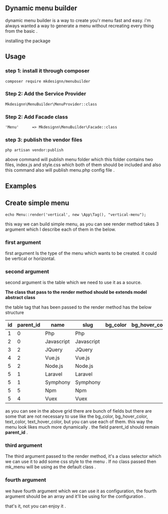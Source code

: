 ## Dynamic menu builder

dynamic menu builder is a way to create you'r menu fast and easy. i'm always wanted a way to generate a menu
without recreating every thing from the basic .

installing the package

## Usage

### step 1: install it through composer
```
composer require mkdesignn/menubuilder
```

### Step 2: Add the Service Provider
```
Mkdesignn\MenuBuilder\MenuProvider::class
```

### Step 2: Add Facade class
```
'Menu'      => Mkdesignn\MenuBuilder\Facade::class
```

### step 3: publish the vendor files
```
php artisan vendor:publish
```
above command will publish menu folder which this folder contains two files, index.js and style.css which both of them should be included and also this command
also will publish menu.php config file .
## Examples

## Create simple menu

```
echo Menu::render('vertical', new \App\Tag(), "vertical-menu");
```
this way we can build simple menu, as you can see render method takes 3 argument which I describe each of them in the below.

### first argument
first argument Is the type of the menu which wants to be created. it could be vertical or horizontal.

### second argument
second argument is the table which we need to use it as a source.

**The class that pass to the render method should be extends model abstract class**

the table tag that has been passed to the render method has the below structure

| id  | parent_id | name | slug | bg_color | bg_hover_color | text_color | text_hover_color |
| --- | ---       | ---  | ---  | ---      | ---            | ---        | ---              |
|  1  |     0     | Php  | Php  |          |                |            |                  |
|  2  |     0     |  Javascript | Javascript |              |            |                  |                  |
|  3  |     2     | JQuery |  JQuery |     |                |            |                  |
|  4  |     2     | Vue.js | Vue.js |      |                |            |                  |
|  5  |     2     | Node.js|Node.js |      |                |            |                  |
|  5  |     1     | Laravel|Laravel |      |                |            |                  |
|  5  |     1     | Symphony|Symphony |    |                |            |                  |
|  5  |     5     | Npm|Npm           |    |                |            |                  |
|  5  |     4     | Vuex|Vuex         |    |                |            |                  |

as you can see in the above grid there are bunch of fields but there are some that are not necessary to use
like the bg_color, bg_hover_color, text_color, text_hover_color, but you can use each of them.
this way the menu look likes much more dynamically . the field parent_id should remain **parent_id** .

### third argument
The third argument passed to the render method, it's a class selector which we can use it to add some css style to the menu . If no class passed then
mk_menu will be using as the default class .

### fourth argument
we have fourth argument which we can use it as configuration, the fourth argument should be an array and it'll be using for the configuration .

that's it, not you can enjoy it .


